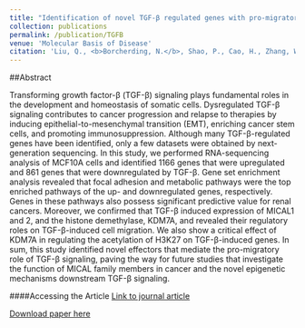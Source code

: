 ```yaml
---
title: "Identification of novel TGF-β regulated genes with pro-migratory roles."
collection: publications
permalink: /publication/TGFB
venue: 'Molecular Basis of Disease'
citation: 'Liu, Q., <b>Borcherding, N.</b>, Shao, P., Cao, H., Zhang, W., & Qi, H. Novel effectors mediating the pro-migratory role of TGF-beta signaling. Molecular Basis of Disease 2019.'
---
```


##Abstract

Transforming growth factor-β (TGF-β) signaling plays fundamental roles in the development and homeostasis of somatic cells. Dysregulated TGF-β signaling contributes to cancer progression and relapse to therapies by inducing epithelial-to-mesenchymal transition (EMT), enriching cancer stem cells, and promoting immunosuppression. Although many TGF-β-regulated genes have been identified, only a few datasets were obtained by next-generation sequencing. In this study, we performed RNA-sequencing analysis of MCF10A cells and identified 1166 genes that were upregulated and 861 genes that were downregulated by TGF-β. Gene set enrichment analysis revealed that focal adhesion and metabolic pathways were the top enriched pathways of the up- and downregulated genes, respectively. Genes in these pathways also possess significant predictive value for renal cancers. Moreover, we confirmed that TGF-β induced expression of MICAL1 and 2, and the histone demethylase, KDM7A, and revealed their regulatory roles on TGF-β-induced cell migration. We also show a critical effect of KDM7A in regulating the acetylation of H3K27 on TGF-β-induced genes. In sum, this study identified novel effectors that mediate the pro-migratory role of TGF-β signaling, paving the way for future studies that investigate the function of MICAL family members in cancer and the novel epigenetic mechanisms downstream TGF-β signaling.

####Accessing the Article
[Link to journal article](https://www.sciencedirect.com/science/article/abs/pii/S0925443919302601)

[Download paper here](https://ncborcherding.github.io/files/TGFB.pdf)





